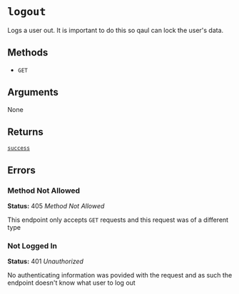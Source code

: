 # `logout`
Logs a user out. It is important to do this so qaul can lock the user's data.

## Methods
- `GET`

## Arguments
None

## Returns
[`success`](/entities/success.html)

## Errors

### Method Not Allowed
**Status:** 405 _Method Not Allowed_

This endpoint only accepts `GET` requests and this request was of a different type

### Not Logged In
**Status:** 401 _Unauthorized_

No authenticating information was povided with the request and as such the 
endpoint doesn't know what user to log out
